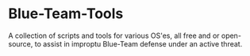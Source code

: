 # Blue-Team-Tools
A collection of scripts and tools for various OS'es, all free and or open-source, to assist in improptu Blue-Team defense under an active threat.
